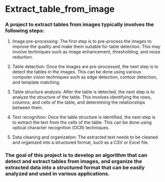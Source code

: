 # Extract_table_from_image

### A project to extract tables from images typically involves the following steps:

1. Image pre-processing: The first step is to pre-process the images to improve the quality and make them suitable for table detection. This may involve techniques such as image enhancement, thresholding, and noise reduction.

2. Table detection: Once the images are pre-processed, the next step is to detect the tables in the images. This can be done using various computer vision techniques such as edge detection, contour detection, and template matching.

3. Table structure analysis: After the table is detected, the next step is to analyze the structure of the table. This involves identifying the rows, columns, and cells of the table, and determining the relationships between them.

4. Text recognition: Once the table structure is identified, the next step is to extract the text from the cells of the table. This can be done using optical character recognition (OCR) techniques.

5. Data cleaning and organization: The extracted text needs to be cleaned and organized into a structured format, such as a CSV or Excel file.


### The goal of this project is to develop an algorithm that can detect and extract tables from images, and organize the extracted data into a structured format that can be easily analyzed and used in various applications.
